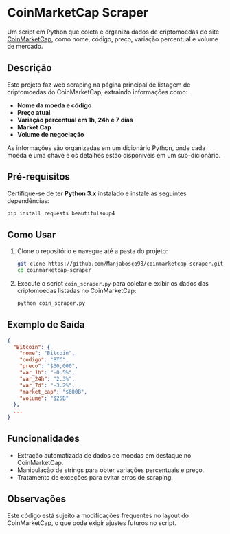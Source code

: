 # CoinMarketCap Scraper

Um script em Python que coleta e organiza dados de criptomoedas do site [CoinMarketCap](https://coinmarketcap.com/), como nome, código, preço, variação percentual e volume de mercado.

## Descrição

Este projeto faz web scraping na página principal de listagem de criptomoedas do CoinMarketCap, extraindo informações como:

- **Nome da moeda e código**
- **Preço atual**
- **Variação percentual em 1h, 24h e 7 dias**
- **Market Cap**
- **Volume de negociação**

As informações são organizadas em um dicionário Python, onde cada moeda é uma chave e os detalhes estão disponíveis em um sub-dicionário.

## Pré-requisitos

Certifique-se de ter **Python 3.x** instalado e instale as seguintes dependências:

```bash
pip install requests beautifulsoup4
```

## Como Usar

1. Clone o repositório e navegue até a pasta do projeto:

   ```bash
   git clone https://github.com/Manjabosco98/coinmarketcap-scraper.git
   cd coinmarketcap-scraper
   ```

2. Execute o script `coin_scraper.py` para coletar e exibir os dados das criptomoedas listadas no CoinMarketCap:

   ```bash
   python coin_scraper.py
   ```

## Exemplo de Saída

```json
{
  "Bitcoin": {
    "nome": "Bitcoin",
    "codigo": "BTC",
    "preco": "$30,000",
    "var_1h": "-0.5%",
    "var_24h": "2.3%",
    "var_7d": "-3.2%",
    "market_cap": "$600B",
    "volume": "$25B"
  },
  ...
}
```

## Funcionalidades

- Extração automatizada de dados de moedas em destaque no CoinMarketCap.
- Manipulação de strings para obter variações percentuais e preço.
- Tratamento de exceções para evitar erros de scraping.

## Observações

Este código está sujeito a modificações frequentes no layout do CoinMarketCap, o que pode exigir ajustes futuros no script.
